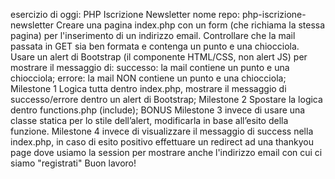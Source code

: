 esercizio di oggi: PHP Iscrizione Newsletter
nome repo: php-iscrizione-newsletter
Creare una pagina index.php con un form (che richiama la stessa pagina) per l'inserimento di un indirizzo email.
Controllare che la mail passata in GET sia ben formata e contenga un punto e una chiocciola.
Usare un alert di Bootstrap (il componente HTML/CSS, non alert JS) per mostrare il messaggio di:
successo: la mail contiene un punto e una chiocciola;
errore: la mail NON contiene un punto e una chiocciola;
Milestone 1
Logica tutta dentro index.php, mostrare il messaggio di successo/errore dentro un alert di Bootstrap;
Milestone 2
Spostare la logica dentro functions.php (include);
BONUS
Milestone 3
invece di usare una classe statica per lo stile dell’alert, modificarla in base all’esito della funzione.
Milestone 4
invece di visualizzare il messaggio di success nella index.php, in caso di esito positivo effettuare un redirect ad una thankyou page
dove usiamo la session per mostrare anche l'indirizzo email con cui ci siamo "registrati"
Buon lavoro!
